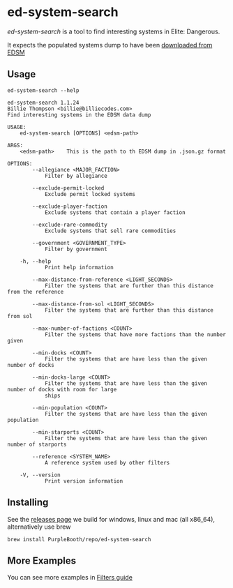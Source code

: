# ed-system-search

*ed-system-search* is a tool to find interesting systems in Elite:
Dangerous.

It expects the populated systems dump to have been [downloaded from
EDSM](https://www.edsm.net/dump/systemsPopulated.json.gz)

## Usage

``` shell,script(name="help",expected_exit_code=0)
ed-system-search --help
```

``` text,verify(script_name="help",stream=stdout)
ed-system-search 1.1.24
Billie Thompson <billie@billiecodes.com>
Find interesting systems in the EDSM data dump

USAGE:
    ed-system-search [OPTIONS] <edsm-path>

ARGS:
    <edsm-path>    This is the path to th EDSM dump in .json.gz format

OPTIONS:
        --allegiance <MAJOR_FACTION>
            Filter by allegiance

        --exclude-permit-locked
            Exclude permit locked systems

        --exclude-player-faction
            Exclude systems that contain a player faction

        --exclude-rare-commodity
            Exclude systems that sell rare commodities

        --government <GOVERNMENT_TYPE>
            Filter by government

    -h, --help
            Print help information

        --max-distance-from-reference <LIGHT_SECONDS>
            Filter the systems that are further than this distance from the reference

        --max-distance-from-sol <LIGHT_SECONDS>
            Filter the systems that are further than this distance from sol

        --max-number-of-factions <COUNT>
            Filter the systems that have more factions than the number given

        --min-docks <COUNT>
            Filter the systems that are have less than the given number of docks

        --min-docks-large <COUNT>
            Filter the systems that are have less than the given number of docks with room for large
            ships

        --min-population <COUNT>
            Filter the systems that are have less than the given population

        --min-starports <COUNT>
            Filter the systems that are have less than the given number of starports

        --reference <SYSTEM_NAME>
            A reference system used by other filters

    -V, --version
            Print version information
```

## Installing

See the [releases
page](https://github.com/PurpleBooth/ed-system-search/releases/latest)
we build for windows, linux and mac (all x86_64), alternatively use brew

``` shell,skip()
brew install PurpleBooth/repo/ed-system-search
```

## More Examples

You can see more examples in [Filters guide](./docs/filters.md)
